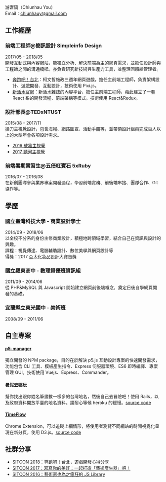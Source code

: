 游宭鎬（Chiunhau You）<br/>
Email：chiunhauy@gmail.com<br/>

## 工作經歷
### 前端工程師@簡訊設計 Simpleinfo Design
2017/05 - 2018/05<br/>
開發互動式與內容網站，能獨立分析、解決前端為主的網頁需求，並擔任設計師與工程師之間的溝通橋樑。亦負責研究新技術與生產力工具，並整理回饋給管理者。
- [奔跑吧！台北](http://game.glory.taipei/)：柯文哲施政三週年網頁遊戲，擔任主前端工程師，負責架構設計、遊戲開發、互動設計，技術使用 Pixi.js。
- [新活水官網](https://www.fountain.org.tw/)：新活水雜誌的內容平台，擔任主前端工程師，藉此建立了一套 React 系的開發流程、前端架構等模式。技術使用 React&Redux。

### 設計部長@TEDxNTUST
2015/08 - 2017/11<br/>
操刀主視覺設計，包含海報、網路圖宣、活動手冊等，並帶領設計組員完成百人以上的大型年會各項設計需求。
- [2016 破牆主視覺](https://www.behance.net/gallery/43453061/TEDxNTUST-2016-Breakthrough-)
- [2017 聽河主視覺](https://www.behance.net/gallery/57772585/Our-Renaissance-TEDxNTUST-2017-Event-Identity)

### 前端暑期實習生@五倍紅寶石 5xRuby
2016/07 - 2016/08<br/>
在新創團隊參與業界專案開發過程，學習前端實務、前後端串接、團隊合作、Git 協作等。

## 學歷
### 國立臺灣科技大學 - 商業設計學士
2014/09 - 2018/06<br>
以全校不分系的身份主修商業設計，積極地跨領域學習，結合自己在資訊與設計的興趣。<br>
課程：視覺傳達、電腦輔助設計、數位美學與網頁設計等<br>
得獎：2017 亞太化妝品設計大賽首獎

### 國立羅東高中 - 數理資優班資訊組
2011/09 - 2014/06<br>
從 PHP&MySQL 與 Javascript 開始建立網頁前後端概念，奠定日後自學網頁開發的基礎。

### 宜蘭縣立東光國中 - 美術班
2008/09 - 2011/06<br>

## 自主專案
#### [p5-manager](https://github.com/chiunhau/p5-manager)
獨立開發的 NPM package，目的在於解決 p5.js 互動設計專案的快速開發需求，功能包含 CLI 工具、模板產生指令、Express 伺服器環境、ES6 即時編譯、專案管理 GUI。技術使用 Vuejs、Express、Commander。

#### [暑假去哪玩](http://strokes.herokuapp.com)
幫你找出跟你姓名筆畫數一樣多的台灣地名，然後自己去冒險吧！使用 Rails，以及政府資料開放平臺的地名資料。請耐心等候 heroku 的緩慢。[source code](https://github.com/chiunhau/strokes)

#### [TimeFlow](https://chrome.google.com/webstore/detail/timeflow/ofpimjnkffjdlkilpmhjmckchfpnfdfi)
Chrome Extension，可以追蹤上網情形，將使用者瀏覽不同網站的時間視覺化呈現在新分頁，使用 D3.js。[source code](https://github.com/chiunhau/TimeFlow)

## 社群分享
- SITCON 2018：奔跑吧！台北，遊戲開發心得分享
- [SITCON 2017：寫寫你的美好：一起打造「藝術產生器」吧！](https://github.com/chiunhau/sitcon2017)
- [SITCON 2016：藝術家也為之瘋狂的 JS Library](https://github.com/chiunhau/sitcon2016)
